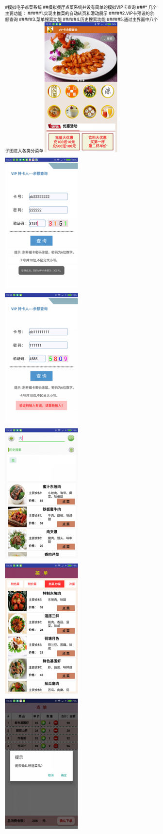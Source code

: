 #模拟电子点菜系统
##模拟餐厅点菜系统并设有简单的模拟VIP卡查询
###* 几个主要功能：
#####1.实现主推菜的自动转页和滑动展示
#####2.VIP卡预设的余额查询
#####3.菜单搜索功能
#####4.历史搜索功能
#####5.通过主界面中八个子图进入各类分菜单
![image](https://github.com/sallyQin/DishOrder/raw/master/app/src/main/res/drawable/demo1.png) 

![image](https://github.com/sallyQin/DishOrder/raw/master/app/src/main/res/drawable/demo2.png) 



![image](https://github.com/sallyQin/DishOrder/raw/master/app/src/main/res/drawable/demo3.png) 

![image](https://github.com/sallyQin/DishOrder/raw/master/app/src/main/res/drawable/demo4.png) 



![image](https://github.com/sallyQin/DishOrder/raw/master/app/src/main/res/drawable/demo5.png) 

![image](https://github.com/sallyQin/DishOrder/raw/master/app/src/main/res/drawable/demo6.png) 
